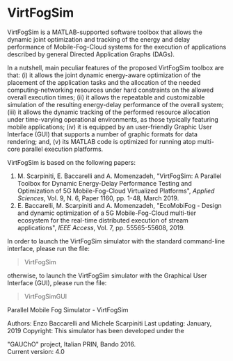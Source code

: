 # VirtFogSim
VirtFogSim is a MATLAB-supported software toolbox that allows the dynamic joint optimization and tracking of the energy and delay performance of Mobile-Fog-Cloud systems for the execution of applications described by general Directed Application Graphs (DAGs).

In a nutshell, main peculiar features of the proposed VirtFogSim toolbox are that: (i) it allows the joint dynamic energy-aware optimization of the placement of the application tasks and the allocation of the needed computing-networking resources under hard constraints on the allowed overall execution times; (ii) it allows the repeatable and customizable simulation of the resulting energy-delay performance of the overall system; (iii) it allows the dynamic tracking of the performed resource allocation under time-varying operational environments, as those typically featuring mobile applications; (iv) it is equipped by an user-friendly Graphic User Interface (GUI) that supports a number of graphic formats for data rendering; and, (v) its MATLAB code is optimized for running atop multi-core parallel execution platforms.

VirtFogSim is based on the following papers:
1. M. Scarpiniti, E. Baccarelli and A. Momenzadeh, "VirtFogSim: A Parallel Toolbox for Dynamic Energy-Delay Performance Testing and Optimization of 5G Mobile-Fog-Cloud Virtualized Platforms", *Applied Sciences*, Vol. 9, N. 6, Paper 1160, pp. 1-48, March 2019.
2. E. Baccarelli, M. Scarpiniti and A. Momenzadeh, "EcoMobiFog - Design and dynamic optimization of a 5G Mobile-Fog-Cloud multi-tier ecosystem for the real-time distributed execution of stream applications", *IEEE Access*, Vol. 7, pp. 55565-55608, 2019.


In order to launch the VirtFogSim simulator with the standard command-line interface, please run the file:

> VirtFogSim

otherwise, to launch the VirtFogSim simulator with the Graphical User Interface (GUI), please run the file:

> VirtFogSimGUI



Parallel Mobile Fog Simulator - VirtFogSim             
                                                 
Authors: Enzo Baccarelli and Michele Scarpiniti
Last updating: January, 2019
Copyright: This simulator has been developed under the

"GAUChO" project, Italian PRIN, Bando 2016.          
Current version: 4.0 
